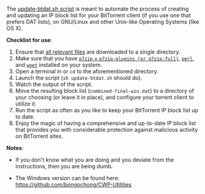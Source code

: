 The [update-btdat.sh script](https://github.com/bongochong/CombinedPrivacyBlockLists/blob/master/BLT/update-btdat.sh) is meant to automate the process of creating and updating an IP block list for your BitTorrent client (if you use one that prefers DAT lists), on GNU/Linux and other Unix-like Operating Systems (like OS X).

**Checklist for use**:
1. Ensure that [all relevant files](https://github.com/bongochong/CombinedPrivacyBlockLists/tree/master/BLT) are downloaded to a single directory.
2. Make sure that you have [`p7zip` + `p7zip-plugins (or p7zip-full)`](http://p7zip.sourceforge.net/), [`perl`](https://www.perl.com/about/), and [`wget`](https://www.gnu.org/software/wget/) installed on your system.
3. Open a terminal in or `cd` to the aforementioned directory.
4. Launch the script (`sh update-btdat.sh` should do).
5. Watch the output of the script.
6. Move the resulting block list (`combined-final-win.dat`) to a directory of your choosing (or leave it in place), and configure your torrent client to utilize it.
7. Run the script as often as you like to keep your BitTorrent IP block list up to date.
8. Enjoy the magic of having a comprehensive and up-to-date IP block list that provides you with considerable protection against malicious activity on BitTorrent sites.


**Notes**:
- If you don't know what you are doing and you deviate from the instructions, then you are being dumb.

- The Windows version can be found here: https://github.com/bongochong/CWP-Utilities
